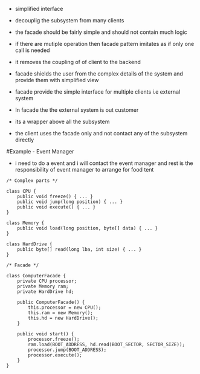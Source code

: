 * simplified interface
* decouplig the subsystem from many clients
* the facade should be fairly simple and should not contain much logic
* if there are mutiple operation then facade pattern imitates as if only one call is needed
* it removes the coupling of of client to the backend 
* facade shields the user from the complex details of the system and provide them with simplified view
* facade provide the simple interface for multiple clients i.e external system
* In facade the the external system is out customer


* its a wrapper above all the subsystem
* the client uses the facade only and not contact any of the subsystem directly




#Example -  Event Manager
* i need to do a event and i will contact the event manager and rest is the responsibility of event manager to arrange for food tent 


```
/* Complex parts */

class CPU {
    public void freeze() { ... }
    public void jump(long position) { ... }
    public void execute() { ... }
}

class Memory {
    public void load(long position, byte[] data) { ... }
}

class HardDrive {
    public byte[] read(long lba, int size) { ... }
}

/* Facade */

class ComputerFacade {
    private CPU processor;
    private Memory ram;
    private HardDrive hd;

    public ComputerFacade() {
        this.processor = new CPU();
        this.ram = new Memory();
        this.hd = new HardDrive();
    }

    public void start() {
        processor.freeze();
        ram.load(BOOT_ADDRESS, hd.read(BOOT_SECTOR, SECTOR_SIZE));
        processor.jump(BOOT_ADDRESS);
        processor.execute();
    }
}
```
